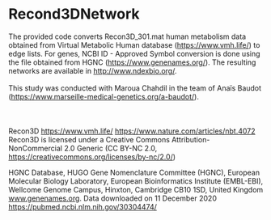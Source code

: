 # Recond3DNetwork

The provided code converts Recon3D_301.mat human metabolism data obtained from Virtual Metabolic Human database (https://www.vmh.life/) to edge lists.
For genes, NCBI ID - Approved Symbol conversion is done using the file obtained from HGNC (https://www.genenames.org/).
The resulting networks are available in http://www.ndexbio.org/.
<br />
<br />
This study was conducted with Maroua Chahdil in the team of Anaïs Baudot (https://www.marseille-medical-genetics.org/a-baudot/).
<br />
<br />
<br />
<br />
Recon3D
https://www.vmh.life/
https://www.nature.com/articles/nbt.4072
Recon3D is licensed under a Creative Commons Attribution-NonCommercial 2.0 Generic (CC BY-NC 2.0, https://creativecommons.org/licenses/by-nc/2.0/)


HGNC Database, HUGO Gene Nomenclature Committee (HGNC), European Molecular Biology Laboratory, European Bioinformatics Institute (EMBL-EBI), Wellcome Genome Campus, Hinxton, Cambridge CB10 1SD, United Kingdom www.genenames.org.
Data downloaded on 11 December 2020
https://pubmed.ncbi.nlm.nih.gov/30304474/



